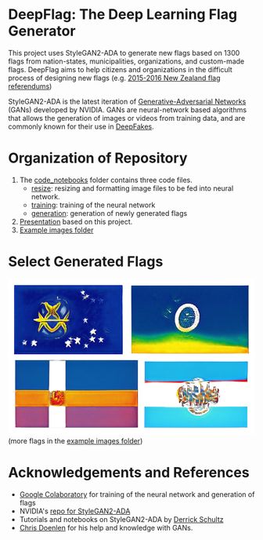 # DeepFlag: The Deep Learning Flag Generator
This project uses StyleGAN2-ADA to generate new flags based on 1300 flags from nation-states, municipalities, organizations, and custom-made flags. DeepFlag aims to help citizens and organizations in the difficult process of designing new flags (e.g. [2015-2016 New Zealand flag referendums](https://en.wikipedia.org/wiki/2015%E2%80%932016_New_Zealand_flag_referendums))

StyleGAN2-ADA is the latest iteration of [Generative-Adversarial Networks](https://en.wikipedia.org/wiki/Generative_adversarial_network) (GANs) developed by NVIDIA. GANs are neural-network based algorithms that allows the generation of images or videos from training data, and are commonly known for their use in [DeepFakes](https://en.wikipedia.org/wiki/Deepfake).

# Organization of Repository
1. The [code_notebooks](https://github.com/jcpark376/deepflag/tree/main/code_notebooks) folder contains three code files.
    * [resize](https://github.com/jcpark376/deepflag/blob/main/code_notebooks/resize.ipynb): resizing and formatting image files to be fed into neural network.
    * [training](https://github.com/jcpark376/deepflag/blob/main/code_notebooks/Main%20Stylegan2-ada%20Custom%20Training.ipynb): training of the neural network
    * [generation](https://github.com/jcpark376/deepflag/blob/main/code_notebooks/Generator.ipynb): generation of newly generated flags
2. [Presentation](https://github.com/jcpark376/deepflag/blob/main/presentation/Presentation.pdf) based on this project.
3. [Example images folder](https://github.com/jcpark376/deepflag/tree/main/example_generated)

# Select Generated Flags 
![Example4](https://github.com/jcpark376/deepflag/blob/main/example_generated/Exampleof4.jpg)
(more flags in the [example images folder](https://github.com/jcpark376/deepflag/tree/main/example_generated))

# Acknowledgements and References
* [Google Colaboratory](colab.research.google.com) for training of the neural network and generation of flags
* NVIDIA's [repo for StyleGAN2-ADA](https://github.com/NVlabs/stylegan2-ada)
* Tutorials and notebooks on StyleGAN2-ADA by [Derrick Schultz](https://www.youtube.com/channel/UCaZuPdmZ380SFUMKHVsv_AA)
* [Chris Doenlen](https://github.com/scrapfishies) for his help and knowledge with GANs.
